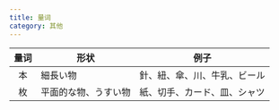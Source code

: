 ```yaml
---
title: 量词
category: 其他
---
```


| 量词 | 形状                 | 例子                         |
| :--: | -------------------- | ---------------------------- |
|  本  | 細長い物             | 針、紐、傘、川、牛乳、ビール |
|  枚  | 平面的な物、うすい物 | 紙、切手、カード、皿、シャツ |
